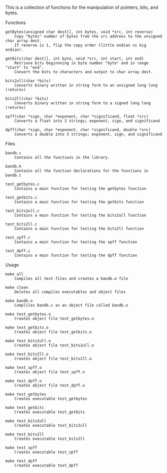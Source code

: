 This is a collection of functions for the manipulation of pointers, bits, and bytes.

Functions

    getBytes(unsigned char dest[], int bytes, void *src, int reverse)
        Copy "bytes" number of bytes from the src address to the unsigned char array dest.
        If reverse is 1, flip the copy order (little endian vs big endian).
        
    getBits(char dest[], int byte, void *src, int start, int end)
        Retrieve bits beginnning in byte number "byte" and in range "start" to "end".
        Convert the bits to characters and output to char array dest.
        
    bits2ull(char *bits)
        Converts binary written in string form to an unsigned long long (returns)
        
    bits2ll(char *bits)
        Converts binary written in string form to a signed long long (returns)
        
    spff(char *sign, char *exponent, char *significand, float *src)
        Converts a float into 3 strings; exponent, sign, and significand
        
    dpff(char *sign, char *exponent, char *significand, double *src)
        Converts a double into 3 strings; exponent, sign, and significand

Files

    bandb.c
        Contains all the functions in the library.
        
    bandb.h
        Contains all the function declarations for the functions in bandb.c
        
    test_getbytes.c
        Contains a main function for testing the getbytes function
        
    test_getbits.c
        Contains a main function for testing the getbits function
        
    test_bits2ull.c
        Contains a main function for testing the bits2ull function
        
    test_bits2ll.c
        Contains a main function for testing the bits2ll function
        
    test_spff.c
        Contains a main function for testing the spff function
        
    test_dpff.c
        Contains a main function for testing the dpff function

Usage

    make all
        Compiles all test files and creates a bandb.o file
        
    make clean
        Deletes all compiles executables and object files
        
    make bandb.o
        Compliles bandb.c as an object file called bandb.o
        
    make test_getbytes.o
        Creates object file test_getbytes.o
        
    make test_getbits.o
        Creates object file test_getbits.o
        
    make test_bits2ull.o
        Creates object file test_bits2ull.o
        
    make test_bits2ll.o
        Creates object file test_bits2ll.o
        
    make test_spff.o
        Creates object file test_spff.o
        
    make test_dpff.o
        Creates object file test_dpff.o
        
    make test_getbytes
        Creates executable test_getbytes
        
    make test_getbits
        Creates executable test_getbits
        
    make test_bits2ull
        Creates executable test_bits2ull
        
    make test_bits2ll
        Creates executable test_bits2ll
        
    make test_spff
        Creates executable test_spff
        
    make test_dpff
        Creates executable test_dpff

